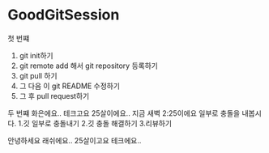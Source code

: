 # GoodGitSession
첫 번쨰
1. git init하기
2. git remote add 해서 git repository 등록하기
3. git pull 하기
4. 그 다음 이 git README 수정하기
5. 그 후 pull request하기


두 번쨰
화은에요..
테크고요 25살이에요..
지금 새벽 2:25이에요
일부로 충돌을 내봅시다.
1.깃 일부로 충돌내기
2.깃 충돌 해결하기
3.리뷰하기

안녕하세요 래쉬에요..
25살이고요 테크에요..
